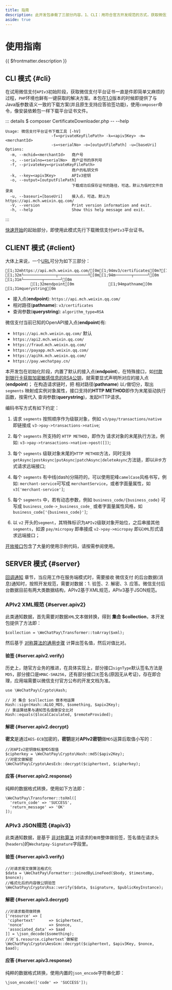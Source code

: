 ```yaml
---
title: 指南
description: 此开发包承载了三部分内容，1、CLI：用符合官方开发规范的方式，获取微信支付平台证书，支持以命令行的方式，与服务端接口交互；2、CLIENT：通过链接相对路径(pathname)，用HTTP METHOD作为驱动执行函数，发起HTTP请求；3、SERVER：提供简单易用的方法，支持应用级快速集成。
aside: true
---
```


# 使用指南

{{ $frontmatter.description }}

## CLI 模式 {#cli}

在试用微信支付`APIv3`初始阶段，获取微信支付平台证书一直是件即简单又麻烦的过程，`PHP`环境也鲜有一键获取的解决方案。本包在[1.0](https://github.com/wechatpay-apiv3/wechatpay-php/releases/tag/v1.0.0)版本的时候即提供了与Java版参数语义一致的下载方案(并且原生支持应答验签功能)，使用`composer`命令，像安装依赖包一样下载平台证书文件。

::: details $ composer CertificateDownloader.php -- --help
```ansi:no-line-numbers
Usage: 微信支付平台证书下载工具 [-hV]
                    -f=<privateKeyFilePath> -k=<apiv3Key> -m=<merchantId>
                    -s=<serialNo> -o=[outputFilePath] -u=[baseUri]
Options:
  -m, --mchid=<merchantId>   商户号
  -s, --serialno=<serialNo>  商户证书的序列号
  -f, --privatekey=<privateKeyFilePath>
                             商户的私钥文件
  -k, --key=<apiv3Key>       APIv3密钥
  -o, --output=[outputFilePath]
                             下载成功后保存证书的路径，可选，默认为临时文件目录夹
  -u, --baseuri=[baseUri]    接入点，可选，默认为 https://api.mch.weixin.qq.com/
  -V, --version              Print version information and exit.
  -h, --help                 Show this help message and exit.
```
:::

[快速开始](/guide/getting-started)的起始部分，即使用此模式先行下载微信支付`APIv3`平台证书。

## CLIENT 模式 {#client}

大体上来说，一个[URL](https://developer.mozilla.org/docs/Web/API/URL)可分为如下三部分：

```ansi:no-line-numbers
[1;32mhttps://api.mch.weixin.qq.com/[0m[1;94mv3/certificates[0m?[1;31malgorithm_type=RSA[0m
[1;32m└──────────────┬─────────────┴[0m[1;94m───────┬──────┘[0m [1;31m└────────┬───────┘[0m
           [1;32mendpoint[0m               [1;94mpathname[0m        [1;31mquerystring[0m
```

- 接入点(**endpoint**): `https://api.mch.weixin.qq.com/`
- 相对路径(**pathname**): `v3/certificates`
- 查询参数(**querystring**): `algorithm_type=RSA`

微信支付当前已知的OpenAPI接入点(**endpoint**)有:

- `https://api.mch.weixin.qq.com/` 默认
- `https://api2.mch.weixin.qq.com/`
- `https://fraud.mch.weixin.qq.com/`
- `https://payapp.mch.weixin.qq.com/`
- `https://apihk.mch.weixin.qq.com/`
- `https://pay.wechatpay.cn/`

本开发包在初始化阶段，内置了默认的接入点(**endpoint**)，在特殊接口，如[付款到银行卡获取加密敏感信息的RSA公钥](/openapi/v2/risk/getpublickey)，就需要显式声明所对应的接入点(**endpoint**)；
在构造请求链时，把 相对路径(**pathname**) 以`/`做切分，取出 `segments` 映射成实例对象属性，接口支持的**HTTP METHOD**即作为末尾驱动执行函数，按需代入 查询参数(**querystring**)，发起HTTP请求。

编码书写方式有如下约定：

1. 请求 `segments` 按照顺序作为级联对象，例如 `v3/pay/transactions/native` 即链接成 `v3->pay->transactions->native`;

2. 每个 `segments` 所支持的 `HTTP METHOD`，即作为 请求对象的末尾执行方法，例如: `v3->pay->transactions->native->post([])`;

3. 每个 `segments` 级联对象末尾的`HTTP METHOD`方法，同时支持`getAsync|postAsync|putAsync|patchAsync|deleteAsync`方法链，即以`异步`方式请求远端接口;

4. 每个 `segments` 有中线(dash)分隔符的，可以使用驼峰`camelCase`风格书写，例如: `merchant-service`可写成 `merchantService`，或者字面量属性，如 `v3['merchant-service']`;

5. 每个 `segments` 中，若有动态参数，例如 `business_code/{business_code}` 可写成 `business_code->_business_code_` 或者字面量属性风格，如 `business_code['{business_code}']`;

6. 以 `v2` 开头的`segment`，其特殊标识为`APIv2`级联对象开始位，之后串接其他`segments`，如源 `pay/micropay` 即串接成 `v2->pay->micropay` 即以`XML`形式请求远端接口；

[开放接口](/openapi/)包含了大量的使用示例代码，请按需参阅使用。

## SERVER 模式 {#server}

[回调通知](/webhook/) 章节，当应用工作在服务端模式时，需要接收 微信支付 的后台数据(消息)通知时，按照开发规范，需要对数据：1. 验签、2. 解密、3. 应答。微信支付后台数据目前有两大类数据结构，APIv2基于XML规范，APIv3基于JSON规范。

### APIv2 XML规范 {#server.apiv2}

此类通知数据，首先需要对数据`XML`文本做转换，得到 **集合 $collection**，本开发包提供了方法即：

```php:no-line-numbers
$collection = \WeChatPay\Transformer::toArray($xml);
```

然后基于 [对称算法的通用步骤](/guide/digital-signature#symmetric) 计算出签名值，然后对值比对。

#### 验签 {#server.apiv2.verify}

历史上，随官方业务的推进，在具体实现上，部分接口`signType`默认签名方法是`MD5`，部分接口是`HMAC-SHA256`，还有部分接口`无`签名(原因无从考证)，存在即合理，应用端需要以微信支付官方公布的开发文档为准。

```php:no-line-numbers
use \WeChatPay\Crypto\Hash;

// 对 集合 $collection 做本地运算
Hash::sign(Hash::ALGO_MD5, $something, $apiv2Key);
// 拿运算结果与通知签名值做安全比对
Hash::equals($localCaculated, $remoteProvided);
```

#### 解密 {#server.apiv2.decrypt}

**密文**是通过`AES-ECB`加密的，**密钥**是对**APIv2密钥**做`MD5`运算后取值小写的：

```php:no-line-numbers
//对APIv2密钥做标准MD5取值
$cipherkey = \WeChatPay\Crypto\Hash::md5($apiv2Key);
//对密文做解密
\WeChatPay\Crypto\AesEcb::decrypt($ciphertext, $cipherkey);
```

#### 应答 {#server.apiv2.response}

纯粹的数据格式转换，使用如下方法即：

```php:no-line-numbers
\WeChatPay\Transformer::toXml([
  'return_code' => 'SUCCESS',
  'return_message' => 'OK'
]);
```

### APIv3 JSON规范 {#apiv3}

此类通知数据，是基于 [非对称算法](/guide/digital-signature#asymmetric) 对请求的`载荷`整体做验签，签名值在请求头(`headers`)的`Wechatpay-Signature`字段里。

#### 验签 {#server.apiv3.verify}

```php:no-line-numbers
//对请求报文做算法格式化
$data = \WeChatPay\Formatter::joinedByLineFeed($body, $timestamp, $nonce);
//格式化后的内容做公钥验签
\WeChatPay\Crypto\Rsa::verify($data, $signature, $publicKeyInstance);
```

#### 解密 {#server.apiv3.decrypt}

```php:no-line-numbers
//对请求载荷做转换
['resource' => [
 'ciphertext'      => $ciphertext,
 'nonce'           => $nonce,
 'associated_data' => $aad
]] = \json_decode($something);
//对`$.resource.ciphertext`做解密
\WeChatPay\Crypto\AesGcm::decrypt($ciphertext, $apiv3Key, $nonce, $aad);
```

#### 应答 {#server.apiv3.response}

纯粹的数据格式转换，使用内置的`json_encode`字符串化即：

```php:no-line-numbers
\json_encode(['code' => 'SUCCESS']);
```
